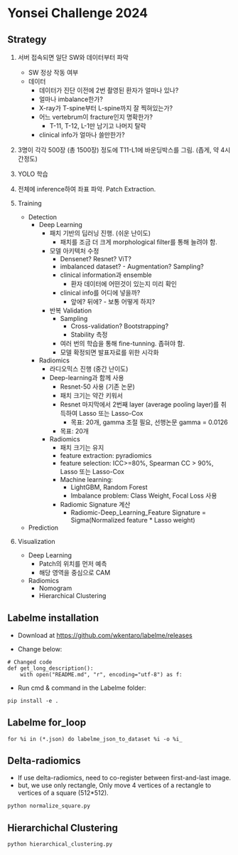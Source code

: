 # Yonsei Challenge 2024
## Strategy
1. 서버 접속되면 일단 SW와 데이터부터 파악
    - SW 정상 작동 여부
    - 데이터
        - 데이터가 진단 이전에 2번 촬영된 환자가 얼마나 있나?
        - 얼마나 imbalance한가?
        - X-ray가 T-spine부터 L-spine까지 잘 찍혀있는가?
        - 어느 vertebrum이 fracture인지 명확한가?
            - T-11, T-12, L-1만 남기고 나머지 탈락
        - clinical info가 얼마나 쓸만한가?
2. 3명이 각각 500장 (총 1500장) 정도에 T11-L1에 바운딩박스를 그림. (좁게, 약 4시간정도)
3. YOLO 학습
4. 전체에 inference하여 좌표 파악. Patch Extraction.
5. Training
    - Detection
        - Deep Learning
            - 패치 기반의 딥러닝 진행. (쉬운 난이도)
                - 패치를 조금 더 크게 morphological filter를 통해 늘려야 함.
            - 모델 아키텍처 수정
                - Densenet? Resnet? ViT?
                - imbalanced dataset? - Augmentation? Sampling?
                - clinical information과 ensemble
                    - 환자 데이터에 어떤것이 있는지 미리 확인
                - clinical info를 어디에 넣을까?
                    - 앞에? 뒤에? - 보통 어떻게 하지?
            - 반복 Validation
                - Sampling
                    - Cross-validation? Bootstrapping?
                    - Stability 측정
                - 여러 번의 학습을 통해 fine-tunning. 좁혀야 함.
                - 모델 확정되면 발표자료를 위한 시각화
        - Radiomics
            - 라디오믹스 진행 (중간 난이도)
            - Deep-learning과 함께 사용
                - Resnet-50 사용 (기존 논문)
                - 패치 크기는 약간 키워서
                - Resnet 마지막에서 2번째 layer (average pooling layer)를 취득하여 Lasso 또는 Lasso-Cox
                    - 목표: 20개, gamma 조절 필요, 선행논문 gamma = 0.0126
                - 목표: 20개
            - Radiomics
                - 패치 크기는 유지
                - feature extraction: pyradiomics
                - feature selection: ICC>=80%, Spearman CC > 90%, Lasso 또는 Lasso-Cox
                - Machine learning:
                    - LightGBM, Random Forest
                    - Imbalance problem: Class Weight, Focal Loss 사용
                - Radiomic Signature 계산
                    - Radiomic-Deep_Learning_Feature Signature = Sigma(Normalized feature * Lasso weight)
    - Prediction
    
6. Visualization
    - Deep Learning
        - Patch의 위치를 먼저 예측
        - 해당 영역을 중심으로 CAM
    - Radiomics
        - Nomogram
        - Hierarchical Clustering

## Labelme installation
- Download at https://github.com/wkentaro/labelme/releases

- Change below:
```
# Changed code
def get_long_description():
    with open("README.md", "r", encoding="utf-8") as f:
```

- Run cmd & command in the Labelme folder:
```
pip install -e .
```

## Labelme for_loop
```
for %i in (*.json) do labelme_json_to_dataset %i -o %i_
```

## Delta-radiomics
- If use delta-radiomics, need to co-register between first-and-last image.
- but, we use only rectangle, Only move 4 vertices of a rectangle to vertices of a square (512*512).
```
python normalize_square.py
```

## Hierarchichal Clustering

```
python hierarchical_clustering.py
```